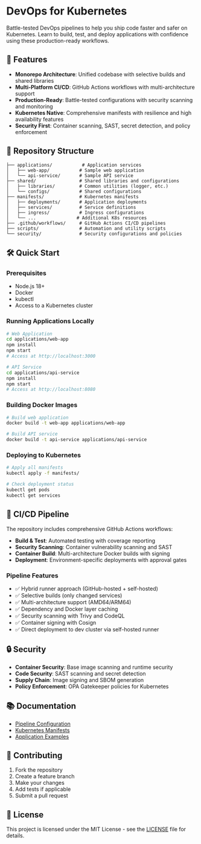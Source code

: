 # DevOps for Kubernetes

Battle-tested DevOps pipelines to help you ship code faster and safer on Kubernetes. Learn to build, test, and deploy applications with confidence using these production-ready workflows.

## 🚀 Features

- **Monorepo Architecture**: Unified codebase with selective builds and shared libraries
- **Multi-Platform CI/CD**: GitHub Actions workflows with multi-architecture support
- **Production-Ready**: Battle-tested configurations with security scanning and monitoring
- **Kubernetes Native**: Comprehensive manifests with resilience and high availability features
- **Security First**: Container scanning, SAST, secret detection, and policy enforcement

## 📁 Repository Structure

```
├── applications/           # Application services
│   ├── web-app/           # Sample web application
│   └── api-service/       # Sample API service
├── shared/                # Shared libraries and configurations
│   ├── libraries/         # Common utilities (logger, etc.)
│   └── configs/           # Shared configurations
├── manifests/             # Kubernetes manifests
│   ├── deployments/       # Application deployments
│   ├── services/          # Service definitions
│   ├── ingress/           # Ingress configurations
│   └── ...               # Additional K8s resources
├── .github/workflows/     # GitHub Actions CI/CD pipelines
├── scripts/               # Automation and utility scripts
└── security/              # Security configurations and policies
```

## 🛠️ Quick Start

### Prerequisites

- Node.js 18+
- Docker
- kubectl
- Access to a Kubernetes cluster

### Running Applications Locally

```bash
# Web Application
cd applications/web-app
npm install
npm start
# Access at http://localhost:3000

# API Service
cd applications/api-service
npm install
npm start
# Access at http://localhost:8080
```

### Building Docker Images

```bash
# Build web application
docker build -t web-app applications/web-app

# Build API service
docker build -t api-service applications/api-service
```

### Deploying to Kubernetes

```bash
# Apply all manifests
kubectl apply -f manifests/

# Check deployment status
kubectl get pods
kubectl get services
```

## 🔄 CI/CD Pipeline

The repository includes comprehensive GitHub Actions workflows:

- **Build & Test**: Automated testing with coverage reporting
- **Security Scanning**: Container vulnerability scanning and SAST
- **Container Build**: Multi-architecture Docker builds with signing
- **Deployment**: Environment-specific deployments with approval gates

### Pipeline Features

- ✅ Hybrid runner approach (GitHub-hosted + self-hosted)
- ✅ Selective builds (only changed services)
- ✅ Multi-architecture support (AMD64/ARM64)
- ✅ Dependency and Docker layer caching
- ✅ Security scanning with Trivy and CodeQL
- ✅ Container signing with Cosign
- ✅ Direct deployment to dev cluster via self-hosted runner

## 🔒 Security

- **Container Security**: Base image scanning and runtime security
- **Code Security**: SAST scanning and secret detection
- **Supply Chain**: Image signing and SBOM generation
- **Policy Enforcement**: OPA Gatekeeper policies for Kubernetes

## 📚 Documentation

- [Pipeline Configuration](pipelines/github-actions/README.md)
- [Kubernetes Manifests](manifests/README.md)
- [Application Examples](examples/README.md)

## 🤝 Contributing

1. Fork the repository
2. Create a feature branch
3. Make your changes
4. Add tests if applicable
5. Submit a pull request

## 📄 License

This project is licensed under the MIT License - see the [LICENSE](LICENSE) file for details.
